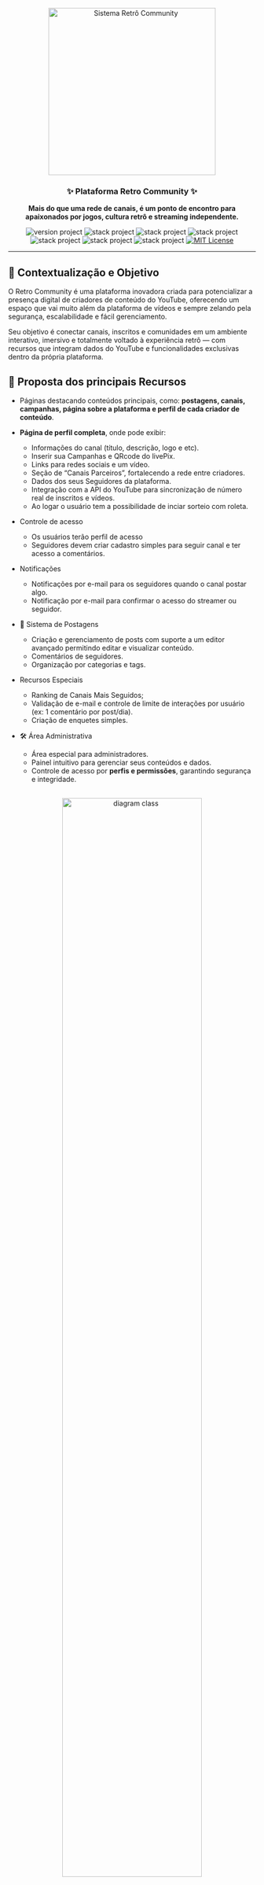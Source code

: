 <p align="center">
  <a href="https://github.com/RafaelBlum/retro-community" target="_blank" title="Visite Retrô Community">
    <img src="public/images/brandname/logo-retrocommunity-dark.png" alt="Sistema Retrô Community" width="340px">
  </a>
</p>


<h3 align="center">✨ Plataforma Retro Community ✨</h3>
<p align="center"><strong>Mais do que uma rede de canais, é um ponto de encontro para apaixonados por jogos, cultura retrô e streaming independente.</strong></p>

<p align="center">
  <img src="https://img.shields.io/badge/version-1.0-brightgreen" alt="version project">
  <img src="https://img.shields.io/badge/PHP-8.2.12-informational" alt="stack project">
  <img src="https://img.shields.io/badge/Laravel-12.30.1-ff2d20" alt="stack project">
  <img src="https://img.shields.io/badge/Livewire-3.6.4-purple" alt="stack project">
  <img src="https://img.shields.io/badge/Filament-4.0.18-blueviolet" alt="stack project">
  <img src="https://img.shields.io/badge/TailwindCSS-4.1.13-38bdf8" alt="stack project">
  <img src="https://img.shields.io/badge/Composer-2.8.4-brightgreen" alt="stack project">
  <a href="https://opensource.org/licenses/MIT">
    <img src="https://img.shields.io/badge/license-MIT-blue.svg" alt="MIT License">
  </a>
</p>

---

## 📘 Contextualização e Objetivo

O Retro Community é uma plataforma inovadora criada para potencializar a presença digital de criadores de conteúdo do YouTube, oferecendo um espaço que vai muito além da plataforma de vídeos e sempre zelando pela segurança, escalabilidade e fácil gerenciamento.

Seu objetivo é conectar canais, inscritos e comunidades em um ambiente interativo, imersivo e totalmente voltado à experiência retrô — com recursos que integram dados do YouTube e funcionalidades exclusivas dentro da própria plataforma.

## 🌟 **Proposta** dos principais Recursos

- Páginas destacando conteúdos principais, como: **postagens, canais, campanhas, página sobre a plataforma e perfil de cada criador de conteúdo**.

- **Página de perfil completa**, onde pode exibir:
  - Informações do canal (título, descrição, logo e etc).
  - Inserir sua Campanhas e QRcode do livePix.
  - Links para redes sociais e um vídeo.
  - Seção de “Canais Parceiros”, fortalecendo a rede entre criadores.
  - Dados dos seus Seguidores da plataforma.
  - Integração com a API do YouTube para sincronização de número real de inscritos e vídeos.
  - Ao logar o usuário tem a possibilidade de inciar sorteio com roleta.

- Controle de acesso
  - Os usuários terão perfil de acesso
  - Seguidores devem criar cadastro simples para seguir canal e ter acesso a comentários.

- Notificações
  - Notificações por e-mail para os seguidores quando o canal postar algo.
  - Notificação por e-mail para confirmar o acesso do streamer ou seguidor.

- 📰 Sistema de Postagens
  - Criação e gerenciamento de posts com suporte a um editor avançado permitindo editar e visualizar conteúdo.
  - Comentários de seguidores.
  - Organização por categorias e tags.
  
- Recursos Especiais
  - Ranking de Canais Mais Seguidos;
  - Validação de e-mail e controle de limite de interações por usuário (ex: 1 comentário por post/dia).
  - Criação de enquetes simples.

- 🛠️ Área Administrativa
  - Área especial para administradores.
  - Painel intuitivo para gerenciar seus conteúdos e dados.
  - Controle de acesso por **perfis e permissões**, garantindo segurança e integridade.


<p align="center" style="margin-top: 30px">
	<a href="#"  target="_blank" title="Sistema Retro Community">
		<img src="public/docs/mapa.png" alt="diagram class" width="75%">
	</a>
</p>



## 🧩 Especificação de Requisitos do Sistema

A seguir estão definidos os requisitos que orientam o desenvolvimento da plataforma **Retro Community**, separando **Requisitos Funcionais (RF)** e **Requisitos Não Funcionais (RNF)**.

Para analise e desenvolvimento dos requisitos, terá a **[documentação ágil](/requirements.md)** de desenvolvimento, o que garantem que o sistema atenda às necessidades do projeto, mantenha alta qualidade técnica e ofereça uma experiência estável, segura e imersiva.

> Status: 🟡 Em desenvolvimento | 🟢 Concluído | 🔴 Pendente
---

## 🧭 `RF` Requisitos Funcionais

Os **requisitos funcionais** descrevem as **funcionalidades e comportamentos esperados** do sistema — ou seja, o que a plataforma deve fazer.

|  Status  | ID          | Funcionalidade                           | Descrição                                                                                                                                            |
|----|-------------|------------------------------------------|------------------------------------------------------------------------------------------------------------------------------------------------------|
| 🟡 | **RF001**   | **Autenticação e Perfis de Acesso**      | O sistema deve permitir autenticação de usuários (streamers e seguidores), com controle de acesso baseado em perfis e permissões.                    |
| 🔴 | **RF002**   | **Cadastro de Seguidores**               | O seguidor deve poder realizar um cadastro simples para seguir canais, comentar e receber notificações.                                              |
| 🟡 | **RF003**   | **Página Inicial (Home)**                | O sistema deve exibir conteúdos principais como postagens em destaque, canais e campanhas ativas.                                                    |
| 🟡 | **RF004**   | **Gestão de Canais**                     | Cada criador deve poder gerenciar as informações do seu canal (nome, descrição, logo, links, vídeo de apresentação e QR Code do LivePix).            |
| 🟡 | **RF005**   | **Página de Perfil do Canal**            | O sistema deve disponibilizar uma página personalizada por canal, exibindo informações do criador, campanhas, vídeos, seguidores e canais parceiros. |
| 🔴 | **RF006**   | **Integração com a API do YouTube**      | O sistema deve integrar-se à API do YouTube para sincronizar dados do canal, como número de inscritos e vídeos.                                      |
| 🟢 | **RF007**   | **Sistema de Postagens**                 | O sistema deve permitir a criação, edição e exclusão de postagens, com suporte a editor avançado e visualização prévia.                              |
| 🟡 | **RF008**   | **Categorias e Tags**                    | O sistema deve permitir a organização das postagens por categorias e tags para facilitar a navegação e busca.                                        |
| 🔴 | **RF009**   | **Comentários em Postagens**             | O sistema deve permitir que seguidores comentem nas postagens, respeitando limitações definidas (ex: 1 comentário por dia).                          |
| 🔴 | **RF010**   | **Validação de E-mail**                  | O sistema deve enviar e-mails de verificação para confirmar o cadastro de novos usuários (streamers e seguidores).                                   |
| 🔴 | **RF011**   | **Notificações por E-mail**              | O sistema deve enviar notificações automáticas para seguidores quando um canal que seguem publicar um novo post.                                     |
| 🟡 | **RF012**   | **Campanhas de Canais**                  | Os criadores devem poder criar e gerenciar campanhas associadas aos seus canais, incluindo imagens, descrições e QR Code de doação.                  |
| 🟡 | **RF013**   | **Roleta de Sorteio**                    | O sistema deve disponibilizar uma roleta interativa para sorteios, acessível apenas para criadores logados.                                          |
| 🔴 | **RF014**   | **Ranking de Canais Mais Seguidos**      | O sistema deve exibir um ranking atualizado dos canais com maior número de seguidores na plataforma.                                                 |
| 🔴 | **RF015**   | **Enquetes Simples**                     | O sistema deve permitir a criação de enquetes básicas para engajamento dos seguidores.                                                               |
| 🔴 | **RF016**   | **Sistema de Notificações Internas**     | O sistema deve exibir notificações dentro da plataforma (no painel do usuário) relacionadas a novos posts, campanhas ou interações.                  |
| 🟡 | **RF017**   | **Painel Administrativo (Filament PHP)** | O sistema deve possuir uma área administrativa para controle completo de usuários, posts, campanhas, enquetes, permissões e configurações.           |
| 🟡 | **RF018**   | **Controle de Permissões e Papéis**      | Deve haver controle granular de acesso, garantindo que apenas usuários autorizados possam alterar ou excluir determinados conteúdos.                 |
| 🟡 | **RF019**   | **Dashboard Analítica**                  | O painel administrativo deve apresentar dados estatísticos, como número de canais, posts, seguidores e interações.                                   |
| 🟡 | **RF020**   | **Segurança e Integridade dos Dados**    | O sistema deve assegurar a proteção dos dados de usuários e canais, evitando acessos não autorizados ou manipulações indevidas.                      |

---

## ⚙️ `RNF` Requisitos Não Funcionais

Os **requisitos não funcionais** especificam **como** o sistema deve ser desenvolvido, definindo tecnologias, padrões de qualidade, desempenho e manutenção.

| ID | Tecnologia / Ferramenta | Descrição |
|----|---------------------------|------------|
| 🟢 **RNF001** | **Laravel** | O sistema deve utilizar o framework **Laravel** como base backend, adotando a arquitetura **MVC** e fornecendo **APIs RESTful**. |
| 🟢 **RNF002** | **Filament PHP v4.18** | O painel administrativo deve ser desenvolvido com **Filament PHP**, garantindo um ambiente moderno, personalizável e seguro. |
| 🟢 **RNF003** | **Tailwind CSS v4** | O frontend deve utilizar **Tailwind CSS** para assegurar uma interface moderna, responsiva e consistente. |
| 🟢 **RNF004** | **Alpine.js** | O sistema deve adotar **Alpine.js** para prover interatividade leve e reativa no frontend. |
| 🟢 **RNF005** | **Livewire v3** | Deve ser utilizado **Livewire v3** para criação de componentes dinâmicos e reativos, reduzindo a necessidade de scripts JavaScript manuais. |
| 🟢 **RNF006** | **MySQL** | O sistema deve utilizar **MySQL** como banco de dados relacional principal, garantindo integridade e desempenho nas transações. |
| 🟢 **RNF007** | **Vite** | O processo de build deve ser gerenciado por **Vite**, proporcionando empacotamento rápido de assets e integração eficiente com o Tailwind CSS. |
| 🟢 **RNF008** | **JSConfetti** | O frontend deve integrar a biblioteca **JSConfetti** para prover efeitos visuais e feedback animado em eventos específicos. |
| 🟢 **RNF009** | **ScrollReveal** | Deve ser utilizado **ScrollReveal** para animações de entrada de elementos, aprimorando a experiência visual e a usabilidade. |
| 🟢 **RNF010** | **JavaScript (nativo)** | O sistema deve utilizar **JavaScript nativo** para personalizações adicionais de efeitos e interações no frontend. |

## :books: `DER` Diagramação do projeto | Prototipagem
> As classes do sistema estão claramente definidas em um diagrama de classes **(em analise)**.

<p align="center" style="margin-top: 30px">
	<a href="#"  target="_blank" title="Sistema Retro Community">
		<img src="public/docs/diagram-class-RetroCommunity.png" alt="diagram class" width="60%">
	</a>
</p>

### 🧱 Observações Gerais

- O projeto adota a arquitetura **TALL Stack** (Tailwind, Alpine, Laravel, Livewire).
- Todas as tecnologias seguem **versões estáveis e atualizadas**.
- O sistema prioriza **segurança, escalabilidade, desempenho e experiência do usuário**.
- As dependências são gerenciadas por **Composer** (PHP) e **npm** (JavaScript).
- A documentação técnica e o código seguem boas práticas de **manutenibilidade** e **padronização**.

![PHP](https://img.shields.io/badge/PHP-777BB4?logo=php&logoColor=white)
![Laravel](https://img.shields.io/badge/Laravel-FF2D20?logo=laravel&logoColor=white)
![Livewire](https://img.shields.io/badge/Livewire-4E56A6?logo=laravel&logoColor=white)
![Filament](https://img.shields.io/badge/FilamentPHP-2E5BFF?logo=laravel&logoColor=white)
![MySQL](https://img.shields.io/badge/MySQL-005C84?logo=mysql&logoColor=white)
![Alpine.js](https://img.shields.io/badge/Alpine.js-8BC0D0?logo=alpine.js&logoColor=white)
![JavaScript](https://img.shields.io/badge/JavaScript-F7DF1E?logo=javascript&logoColor=black)
![TailwindCSS](https://img.shields.io/badge/TailwindCSS-06B6D4?logo=tailwindcss&logoColor=white)
![JSConfetti](https://img.shields.io/badge/JSConfetti-0769AD?logo=tailwindcss&logoColor=white)
![ScrollReveal](https://img.shields.io/badge/ScrollReveal-0769AD?logo=tailwindcss&logoColor=white)

